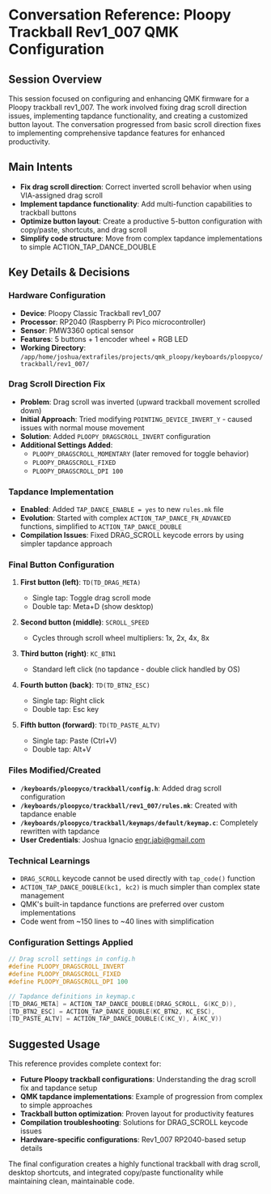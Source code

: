 # Conversation Reference: Ploopy Trackball Rev1_007 QMK Configuration

## Session Overview
This session focused on configuring and enhancing QMK firmware for a Ploopy trackball rev1_007. The work involved fixing drag scroll direction issues, implementing tapdance functionality, and creating a customized button layout. The conversation progressed from basic scroll direction fixes to implementing comprehensive tapdance features for enhanced productivity.

## Main Intents
- **Fix drag scroll direction**: Correct inverted scroll behavior when using VIA-assigned drag scroll
- **Implement tapdance functionality**: Add multi-function capabilities to trackball buttons
- **Optimize button layout**: Create a productive 5-button configuration with copy/paste, shortcuts, and drag scroll
- **Simplify code structure**: Move from complex tapdance implementations to simple ACTION_TAP_DANCE_DOUBLE

## Key Details & Decisions

### Hardware Configuration
- **Device**: Ploopy Classic Trackball rev1_007
- **Processor**: RP2040 (Raspberry Pi Pico microcontroller)
- **Sensor**: PMW3360 optical sensor
- **Features**: 5 buttons + 1 encoder wheel + RGB LED
- **Working Directory**: `/app/home/joshua/extrafiles/projects/qmk_ploopy/keyboards/ploopyco/trackball/rev1_007/`

### Drag Scroll Direction Fix
- **Problem**: Drag scroll was inverted (upward trackball movement scrolled down)
- **Initial Approach**: Tried modifying `POINTING_DEVICE_INVERT_Y` - caused issues with normal mouse movement
- **Solution**: Added `PLOOPY_DRAGSCROLL_INVERT` configuration
- **Additional Settings Added**:
  - `PLOOPY_DRAGSCROLL_MOMENTARY` (later removed for toggle behavior)
  - `PLOOPY_DRAGSCROLL_FIXED`
  - `PLOOPY_DRAGSCROLL_DPI 100`

### Tapdance Implementation
- **Enabled**: Added `TAP_DANCE_ENABLE = yes` to new `rules.mk` file
- **Evolution**: Started with complex `ACTION_TAP_DANCE_FN_ADVANCED` functions, simplified to `ACTION_TAP_DANCE_DOUBLE`
- **Compilation Issues**: Fixed DRAG_SCROLL keycode errors by using simpler tapdance approach

### Final Button Configuration
1. **First button (left)**: `TD(TD_DRAG_META)`
   - Single tap: Toggle drag scroll mode
   - Double tap: Meta+D (show desktop)

2. **Second button (middle)**: `SCROLL_SPEED`
   - Cycles through scroll wheel multipliers: 1x, 2x, 4x, 8x

3. **Third button (right)**: `KC_BTN1`
   - Standard left click (no tapdance - double click handled by OS)

4. **Fourth button (back)**: `TD(TD_BTN2_ESC)`
   - Single tap: Right click
   - Double tap: Esc key

5. **Fifth button (forward)**: `TD(TD_PASTE_ALTV)`
   - Single tap: Paste (Ctrl+V)
   - Double tap: Alt+V

### Files Modified/Created
- **`/keyboards/ploopyco/trackball/config.h`**: Added drag scroll configuration
- **`/keyboards/ploopyco/trackball/rev1_007/rules.mk`**: Created with tapdance enable
- **`/keyboards/ploopyco/trackball/keymaps/default/keymap.c`**: Completely rewritten with tapdance
- **User Credentials**: Joshua Ignacio <engr.jabi@gmail.com>

### Technical Learnings
- `DRAG_SCROLL` keycode cannot be used directly with `tap_code()` function
- `ACTION_TAP_DANCE_DOUBLE(kc1, kc2)` is much simpler than complex state management
- QMK's built-in tapdance functions are preferred over custom implementations
- Code went from ~150 lines to ~40 lines with simplification

### Configuration Settings Applied
```c
// Drag scroll settings in config.h
#define PLOOPY_DRAGSCROLL_INVERT
#define PLOOPY_DRAGSCROLL_FIXED  
#define PLOOPY_DRAGSCROLL_DPI 100

// Tapdance definitions in keymap.c
[TD_DRAG_META] = ACTION_TAP_DANCE_DOUBLE(DRAG_SCROLL, G(KC_D)),
[TD_BTN2_ESC] = ACTION_TAP_DANCE_DOUBLE(KC_BTN2, KC_ESC),
[TD_PASTE_ALTV] = ACTION_TAP_DANCE_DOUBLE(C(KC_V), A(KC_V))
```

## Suggested Usage
This reference provides complete context for:
- **Future Ploopy trackball configurations**: Understanding the drag scroll fix and tapdance setup
- **QMK tapdance implementations**: Example of progression from complex to simple approaches
- **Trackball button optimization**: Proven layout for productivity features
- **Compilation troubleshooting**: Solutions for DRAG_SCROLL keycode issues
- **Hardware-specific configurations**: Rev1_007 RP2040-based setup details

The final configuration creates a highly functional trackball with drag scroll, desktop shortcuts, and integrated copy/paste functionality while maintaining clean, maintainable code.